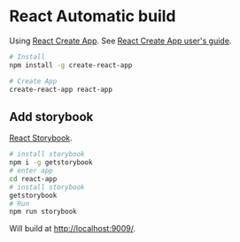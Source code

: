 # React Automatic build

Using [React Create App](https://github.com/facebookincubator/create-react-app).
See [React Create App user's guide](https://github.com/facebookincubator/create-react-app/blob/master/packages/react-scripts/template/README.md).

```bash
# Install 
npm install -g create-react-app

# Create App
create-react-app react-app
```

## Add storybook

[React Storybook](https://github.com/storybooks/react-storybook).

```bash
# install storybook
npm i -g getstorybook
# enter app
cd react-app
# install storybook
getstorybook
# Run
npm run storybook
```

Will build at [http://localhost:9009/](http://localhost:9009/).
